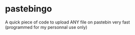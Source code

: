 # pastebingo
A quick piece of code to upload ANY file on pastebin very fast (programmed for my personnal use only)
